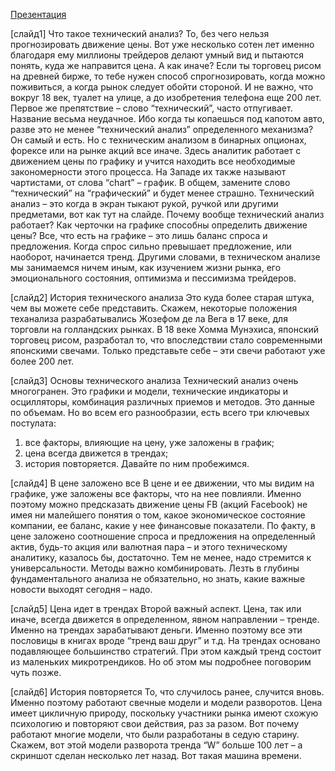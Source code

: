 [Презентация](/TechAnal.pdf)

[слайд1]
Что такое технический анализ? То, без чего нельзя прогнозировать движение цены. Вот уже несколько сотен лет именно благодаря ему миллионы трейдеров делают умный вид и пытаются понять, куда же направится цена.
А как иначе? Если ты торговец рисом на древней бирже, то тебе нужен способ спрогнозировать, когда можно поживиться, а когда рынок следует обойти стороной. И не важно, что вокруг 18 век, туалет на улице, а до изобретения телефона еще 200 лет.
Первое же препятствие – слово “технический”, часто отпугивает. Название весьма неудачное. Ибо когда ты копаешься под капотом авто, разве это не менее “технический анализ” определенного механизма? Он самый и есть.
Но с техническим анализом в бинарных опционах, форексе или на рынке акций все иначе. Здесь аналитик работает с движением цены по графику и учится находить все необходимые закономерности этого процесса.
На Западе их также называют чартистами, от слова “chart” – график. В общем, замените слово “технический” на “графический” и будет менее страшно.
Технический анализ – это когда в экран тыкают рукой, ручкой или другими предметами, вот как тут на слайде.
Почему вообще технический анализ работает? Как черточки на графике способны определить движение цены? Все, что есть на графике – это лишь баланс спроса и предложения. Когда спрос сильно превышает предложение, или наоборот, начинается тренд.
Другими словами, в техническом анализе мы занимаемся ничем иным, как изучением жизни рынка, его эмоционального состояния, оптимизма и пессимизма трейдеров.

[слайд2]
История технического анализа
Это куда более старая штука, чем вы можете себе представить. Скажем, некоторые положения теханализа разрабатывались Жозефом де ла Вега в 17 веке, для торговли на голландских рынках.
В 18 веке Хомма Мунэхиса, японский торговец рисом, разработал то, что впоследствии стало современными японскими свечами. Только представьте себе – эти свечи работают уже более 200 лет.

[слайд3]
Основы технического анализа
Технический анализ очень многогранен. Это графики и модели, технические индикаторы и осцилляторы, комбинация различных приемов и методов. Это данные по объемам. Но во всем его разнообразии, есть всего три ключевых постулата:
1. все факторы, влияющие на цену, уже заложены в график;
2. цена всегда движется в трендах;
3. история повторяется.
Давайте по ним пробежимся.

[слайд4]
В цене заложено все
В цене и ее движении, что мы видим на графике, уже заложены все факторы, что на нее повлияли.
Именно поэтому можно предсказать движение цены FB (акций Facebook) не имея ни малейшего понятия о том, какое экономическое состояние компании, ее баланс, какие у нее финансовые показатели.
По факту, в цене заложено соотношение спроса и предложения на определенный актив, будь-то акция или валютная пара – и этого техническому аналитику, казалось бы, достаточно.
Тем не менее, надо стремится к универсальности. Методы важно комбинировать. Лезть в глубины фундаментального анализа не обязательно, но знать, какие важные новости выходят сегодня – надо.

[слайд5]
Цена идет в трендах
Второй важный аспект. Цена, так или иначе, всегда движется в определенном, явном направлении – тренде. Именно на трендах зарабатывают деньги. Именно поэтому все эти пословицы в книгах вроде “тренд ваш друг” и т.д.
На трендах основано подавляющее большинство стратегий. При этом каждый тренд состоит из маленьких микротрендиков. Но об этом мы подробнее поговорим чуть позже.

[слайд6]
История повторяется
То, что случилось ранее, случится вновь. Именно поэтому работают свечные модели и модели разворотов. Цена имеет цикличную природу, поскольку участники рынка имеют схожую психологию и повторяют свои действия, раз за разом.
Вот почему работают многие модели, что были разработаны в седую старину. Скажем, вот этой модели разворота тренда “W” больше 100 лет – а скриншот сделан несколько лет назад. Вот такая машина времени.
